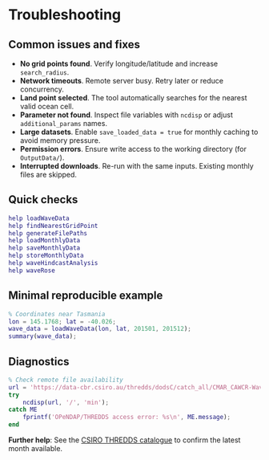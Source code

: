 # Troubleshooting

## Common issues and fixes

- **No grid points found**. Verify longitude/latitude and increase `search_radius`.
- **Network timeouts**. Remote server busy. Retry later or reduce concurrency.
- **Land point selected**. The tool automatically searches for the nearest valid ocean cell.
- **Parameter not found**. Inspect file variables with `ncdisp` or adjust `additional_params` names.
- **Large datasets**. Enable `save_loaded_data = true` for monthly caching to avoid memory pressure.
- **Permission errors**. Ensure write access to the working directory (for `OutputData/`).
- **Interrupted downloads**. Re-run with the same inputs. Existing monthly files are skipped.

## Quick checks

```matlab
help loadWaveData
help findNearestGridPoint
help generateFilePaths
help loadMonthlyData
help saveMonthlyData
help storeMonthlyData
help waveHindcastAnalysis
help waveRose
```

## Minimal reproducible example

```matlab
% Coordinates near Tasmania
lon = 145.1768; lat = -40.026;
wave_data = loadWaveData(lon, lat, 201501, 201512);
summary(wave_data);
```

## Diagnostics

```matlab
% Check remote file availability
url = 'https://data-cbr.csiro.au/thredds/dodsC/catch_all/CMAR_CAWCR-Wave_archive/CAWCR_Wave_Hindcast_aggregate/gridded/ww3.aus_4m.202508.nc';
try
    ncdisp(url, '/', 'min');
catch ME
    fprintf('OPeNDAP/THREDDS access error: %s\n', ME.message);
end
```

**Further help**: See the [CSIRO THREDDS catalogue](https://data-cbr.csiro.au/thredds/catalog/catch_all/CMAR_CAWCR-Wave_archive/CAWCR_Wave_Hindcast_aggregate/gridded/catalog.html) to confirm the latest month available.
